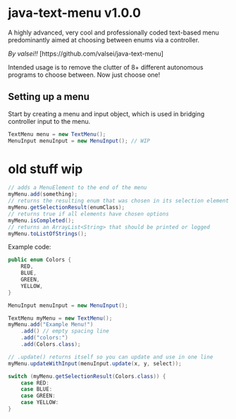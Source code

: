 # java-text-menu v1.0.0
A highly advanced, very cool and professionally coded
text-based menu predominantly aimed at
choosing between enums via a controller.
<p>
<i>By valsei!!</i> [https://github.com/valsei/java-text-menu]
<p>
Intended usage is to remove the clutter of 8+ different
autonomous programs to choose between. Now just choose one!

## Setting up a menu
Start by creating a menu and input object, which is used in bridging controller input to the menu.
```java
TextMenu menu = new TextMenu();
MenuInput menuInput = new MenuInput(); // WIP
```


# old stuff wip
```java
// adds a MenuElement to the end of the menu
myMenu.add(something);
// returns the resulting enum that was chosen in its selection element
myMenu.getSelectionResult(enumClass);
// returns true if all elements have chosen options
myMenu.isCompleted();
// returns an ArrayList<String> that should be printed or logged
myMenu.toListOfStrings();
```
Example code:

```java
public enum Colors {
    RED,
    BLUE,
    GREEN,
    YELLOW,
}
```
```java
MenuInput menuInput = new MenuInput();

TextMenu myMenu = new TextMenu();
myMenu.add("Example Menu!")
    .add() // empty spacing line
    .add("colors:")
    .add(Colors.class);
```
```java
// .update() returns itself so you can update and use in one line
myMenu.updateWithInput(menuInput.update(x, y, select));
```
```java
switch (myMenu.getSelectionResult(Colors.class)) {
    case RED:
    case BLUE:
    case GREEN:
    case YELLOW:
}
```
